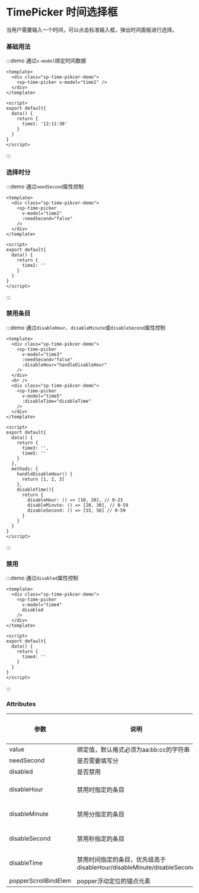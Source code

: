 # TimePicker 时间选择框

当用户需要输入一个时间，可以点击标准输入框，弹出时间面板进行选择。

### 基础用法

:::demo 通过`v-model`绑定时间数据
```vue
<template>
  <div class="sp-time-pikcer-demo">
    <sp-time-picker v-model="time1" />
  </div>
</template>

<script>
export default{
  data() {
    return {
      time1: '12:11:30'
    }
  }
}
</script>
```
:::

### 选择时分

:::demo 通过`needSecond`属性控制
```vue
<template>
  <div class="sp-time-pikcer-demo">
    <sp-time-picker
      v-model="time2"
      :needSecond="false"
    />
  </div>
</template>

<script>
export default{
  data() {
    return {
      time2: ''
    }
  }
}
</script>
```
:::

### 禁用条目

:::demo 通过`disableHour`、`disableMinute`或`disableSecond`属性控制
```vue
<template>
  <div class="sp-time-pikcer-demo">
    <sp-time-picker
      v-model="time3"
      :needSecond="false"
      :disableHour="handleDisableHour"
    />
  </div>
  <br />
  <div class="sp-time-pikcer-demo">
    <sp-time-picker
      v-model="time5"
      :disableTime="disableTime"
    />
  </div>
</template>

<script>
export default{
  data() {
    return {
      time3: '',
      time5: ''
    }
  },
  methods: {
    handleDisableHour() {
      return [1, 2, 3]
    },
    disableTime(){
      return {
        disableHour: () => [10, 20], // 0-23
        disableMinute: () => [20, 30], // 0-59
        disableSecond: () => [55, 56] // 0-59
      }
    }
  }
}
</script>
```
:::

### 禁用

:::demo 通过`disabled`属性控制
```vue
<template>
  <div class="sp-time-pikcer-demo">
    <sp-time-picker
      v-model="time4"
      disabled
    />
  </div>
</template>

<script>
export default{
  data() {
    return {
      time4: ''
    }
  }
}
</script>
```
:::

### Attributes
| 参数      | 说明    | 类型      | 可选值       | 默认值   |
|---------- |-------- |---------- |-------------  |-------- |
| value    | 绑定值，默认格式必须为aa:bb:cc的字符串   | string  | — | — |
| needSecond | 是否需要填写分 | boolean | — | true |
| disabled | 是否禁用 | boolean | — | true |
| disableHour | 禁用时指定的条目 | Function | — | () => [] |
| disableMinute | 禁用分指定的条目 | Function | — | () => [] |
| disableSecond | 禁用秒指定的条目 | Function | — | () => [] |
| disableTime | 禁用时间指定的条目，优先级高于disableHour/disableMinute/disableSecond | Function | — | () => {} |
| popperScrollBindElem | popper浮动定位的锚点元素 | string/Element | — | - |

<script>
export default{
  data() {
    return {
      time1: '12:11:30',
      time2: '',
      time3: '',
      time4: '07:07:07',
      time5: ''
    }
  },
  watch: {
    time1(val) {
      console.log(val)
    }
  },
  methods: {
    handleDisableHour() {
      return [1, 2, 3]
    },
    disableTime(){
      return {
        disableHour: () => [10, 20], // 0-23
        disableMinute: () => [20, 30], // 0-59
        disableSecond: () => [55, 56] // 0-59
      }
    }
  }
}
</script>

<style>
.sp-time-pikcer-demo {
  width: 400px;
}
</style>